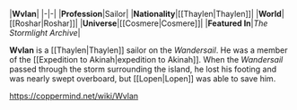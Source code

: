 |**Wvlan**|
|-|-|
|**Profession**|Sailor|
|**Nationality**|[[Thaylen\|Thaylen]]|
|**World**|[[Roshar\|Roshar]]|
|**Universe**|[[Cosmere\|Cosmere]]|
|**Featured In**|*The Stormlight Archive*|

**Wvlan** is a [[Thaylen\|Thaylen]] sailor on the *Wandersail*.
He was a member of the [[Expedition to Akinah\|expedition to Akinah]]. When the *Wandersail* passed through the storm surrounding the island, he lost his footing and was nearly swept overboard, but [[Lopen\|Lopen]] was able to save him.



https://coppermind.net/wiki/Wvlan